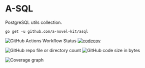 # A-SQL

PostgreSQL utils collection.

```
go get -u github.com/a-novel-kit/asql
```

![GitHub Actions Workflow Status](https://img.shields.io/github/actions/workflow/status/a-novel-kit/asql/main.yaml)
[![codecov](https://codecov.io/gh/a-novel-kit/asql/graph/badge.svg?token=ZWUfDzaWWW)](https://codecov.io/gh/a-novel-kit/asql)

![GitHub repo file or directory count](https://img.shields.io/github/directory-file-count/a-novel-kit/asql)
![GitHub code size in bytes](https://img.shields.io/github/languages/code-size/a-novel-kit/asql)

![Coverage graph](https://codecov.io/gh/a-novel-kit/asql/graphs/sunburst.svg?token=ZWUfDzaWWW)
